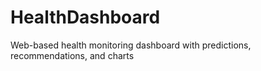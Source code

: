 # HealthDashboard
Web-based health monitoring dashboard with predictions, recommendations, and charts
